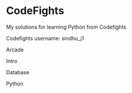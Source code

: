 # CodeFights

My solutions for learning Python from Codefights

Codefights username: sindhu_j1

Arcade

  Intro 
  
  Database 
  
  Python
